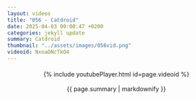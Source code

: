 ```yaml
---
layout: videos
title: "056 - Catdroid"
date: 2025-04-03 00:00:47 +0200
categories: jekyll update
summary: Catdroid
thumbnail: "../assets/images/056vid.png"
videoid: NxoaONcTkO4
---
```


<div style="text-align: center; margin-top: 20px;">
  {% include youtubePlayer.html id=page.videoid %}
  <p style="margin-top: 15px; font-size: 1.2em; color: #333;">
    <p>{{ page.summary | markdownify }}</p>
  </p>
</div>
